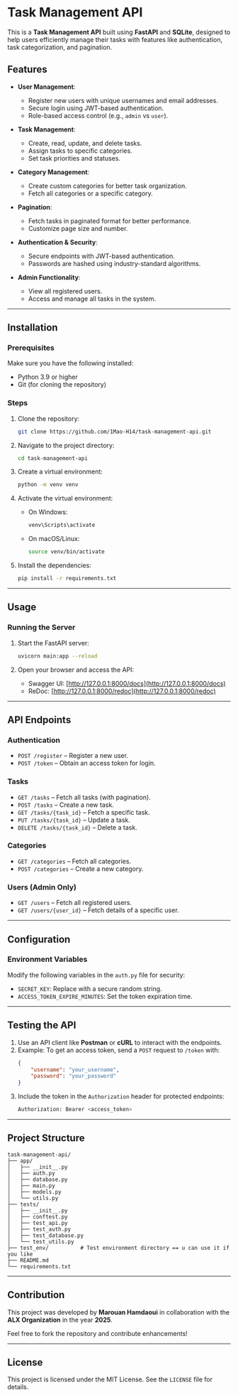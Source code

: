 # Task Management API

This is a **Task Management API** built using **FastAPI** and **SQLite**, designed to help users efficiently manage their tasks with features like authentication, task categorization, and pagination.

## Features

- **User Management**:
  - Register new users with unique usernames and email addresses.
  - Secure login using JWT-based authentication.
  - Role-based access control (e.g., `admin` vs `user`).
  
- **Task Management**:
  - Create, read, update, and delete tasks.
  - Assign tasks to specific categories.
  - Set task priorities and statuses.

- **Category Management**:
  - Create custom categories for better task organization.
  - Fetch all categories or a specific category.

- **Pagination**:
  - Fetch tasks in paginated format for better performance.
  - Customize page size and number.

- **Authentication & Security**:
  - Secure endpoints with JWT-based authentication.
  - Passwords are hashed using industry-standard algorithms.

- **Admin Functionality**:
  - View all registered users.
  - Access and manage all tasks in the system.

---

## Installation

### Prerequisites
Make sure you have the following installed:
- Python 3.9 or higher
- Git (for cloning the repository)

### Steps

1. Clone the repository:
   ```bash
   git clone https://github.com/1Mao-H14/task-management-api.git
   ```

2. Navigate to the project directory:
   ```bash
   cd task-management-api
   ```

3. Create a virtual environment:
   ```bash
   python -m venv venv
   ```

4. Activate the virtual environment:
   - On Windows:
     ```bash
     venv\Scripts\activate
     ```
   - On macOS/Linux:
     ```bash
     source venv/bin/activate
     ```

5. Install the dependencies:
   ```bash
   pip install -r requirements.txt
   ```

---

## Usage

### Running the Server

1. Start the FastAPI server:
   ```bash
   uvicorn main:app --reload
   ```

2. Open your browser and access the API:
   - Swagger UI: [http://127.0.0.1:8000/docs](http://127.0.0.1:8000/docs)
   - ReDoc: [http://127.0.0.1:8000/redoc](http://127.0.0.1:8000/redoc)

---

## API Endpoints

### Authentication
- `POST /register` – Register a new user.
- `POST /token` – Obtain an access token for login.

### Tasks
- `GET /tasks` – Fetch all tasks (with pagination).
- `POST /tasks` – Create a new task.
- `GET /tasks/{task_id}` – Fetch a specific task.
- `PUT /tasks/{task_id}` – Update a task.
- `DELETE /tasks/{task_id}` – Delete a task.

### Categories
- `GET /categories` – Fetch all categories.
- `POST /categories` – Create a new category.

### Users (Admin Only)
- `GET /users` – Fetch all registered users.
- `GET /users/{user_id}` – Fetch details of a specific user.

---

## Configuration

### Environment Variables
Modify the following variables in the `auth.py` file for security:
- `SECRET_KEY`: Replace with a secure random string.
- `ACCESS_TOKEN_EXPIRE_MINUTES`: Set the token expiration time.

---

## Testing the API

1. Use an API client like **Postman** or **cURL** to interact with the endpoints.
2. Example: To get an access token, send a `POST` request to `/token` with:
   ```json
   {
       "username": "your_username",
       "password": "your_password"
   }
   ```
3. Include the token in the `Authorization` header for protected endpoints:
   ```bash
   Authorization: Bearer <access_token>
   ```

---

## Project Structure

```
task-management-api/
├── app/
│   ├── __init__.py
│   ├── auth.py
│   ├── database.py
│   ├── main.py
│   ├── models.py
│   └── utils.py
├── tests/
│   ├── __init__.py
│   ├── conftest.py
│   ├── test_api.py
│   ├── test_auth.py
│   ├── test_database.py
│   └── test_utils.py
├── test_env/          # Test environment directory == u can use it if you like
├── README.md
└── requirements.txt
```

---

## Contribution

This project was developed by **Marouan Hamdaoui** in collaboration with the **ALX Organization** in the year **2025**.

Feel free to fork the repository and contribute enhancements!

---

## License

This project is licensed under the MIT License. See the `LICENSE` file for details.


    

